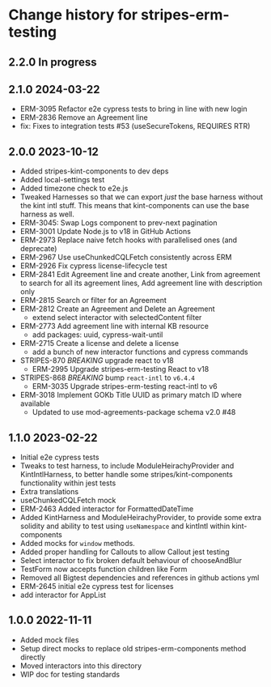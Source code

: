 # Change history for stripes-erm-testing

## 2.2.0 In progress

## 2.1.0 2024-03-22
  * ERM-3095 Refactor e2e cypress tests to bring in line with new login
  * ERM-2836 Remove an Agreement line
  * fix: Fixes to integration tests #53 (useSecureTokens, REQUIRES RTR)

## 2.0.0 2023-10-12
  * Added stripes-kint-components to dev deps
  * Added local-settings test
  * Added timezone check to e2e.js
  * Tweaked Harnesses so that we can export *just* the base harness without the kint intl stuff. This means that kint-components can use the base harness as well.
  * ERM-3045: Swap Logs component to prev-next pagination
  * ERM-3001 Update Node.js to v18 in GitHub Actions
  * ERM-2973 Replace naive fetch hooks with parallelised ones (and deprecate)
  * ERM-2967 Use useChunkedCQLFetch consistently across ERM
  * ERM-2926 Fix cypress license-lifecycle test
  * ERM-2841 Edit Agreement line and create another, Link from agreement to search for all its agreement lines, Add agreement line with description only
  * ERM-2815 Search or filter for an Agreement
  * ERM-2812 Create an Agreement and Delete an Agreement
    * extend select interactor with selectedContent filter
  * ERM-2773 Add agreement line with internal KB resource
    * add packages: uuid, cypress-wait-until
  * ERM-2715 Create a license and delete a license
    * add a bunch of new interactor functions and cypress commands
  * STRIPES-870 *BREAKING* upgrade react to v18
    * ERM-2995 Upgrade stripes-erm-testing React to v18
  * STRIPES-868 *BREAKING* bump `react-intl` to `v6.4.4`
    * ERM-3035 Upgrade stripes-erm-testing react-intl to v6
  * ERM-3018 Implement GOKb Title UUID as primary match ID where available
    * Updated to use mod-agreements-package schema v2.0 #48

## 1.1.0 2023-02-22
  * Initial e2e cypress tests
  * Tweaks to test harness, to include ModuleHeirachyProvider and KintIntlHarness, to better handle some stripes/kint-components functionality within jest tests
  * Extra translations
  * useChunkedCQLFetch mock
  * ERM-2463 Added interactor for FormattedDateTime
  * Added KintHarness and ModuleHeirachyProvider, to provide some extra solidity and ability to test using `useNamespace` and kintIntl within kint-components
  * Added mocks for `window` methods.
  * Added proper handling for Callouts to allow Callout jest testing
  * Select interactor to fix broken default behaviour of chooseAndBlur
  * TestForm now accepts function children like Form
  * Removed all Bigtest dependencies and references in github actions yml
  * ERM-2645 initial e2e cypress test for licenses
  * add interactor for AppList

## 1.0.0 2022-11-11
  * Added mock files
  * Setup direct mocks to replace old stripes-erm-components method directly
  * Moved interactors into this directory
  * WIP doc for testing standards
